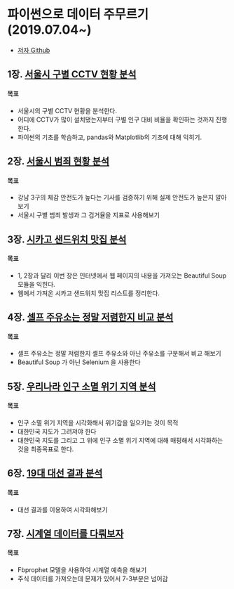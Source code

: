 # 파이썬으로 데이터 주무르기 (2019.07.04~)
* [저자 Github](https://github.com/PinkWink/DataScience)



## 1장. [서울시 구별 CCTV 현황 분석](https://nbviewer.jupyter.org/github/GiSeok-Hong/Python/blob/master/DataScience/source_code/01-1.%20%EC%84%9C%EC%9A%B8%EC%8B%9C%20%EA%B5%AC%EB%B3%84%20CCTV%20%ED%98%84%ED%99%A9%20%EB%B6%84%EC%84%9D.ipynb)

#### 목표
* 서울시의 구별 CCTV 현황을 분석한다.
* 어디에 CCTV가 많이 설치됐는지부터 구별 인구 대비 비율을 확인하는 것까지 진행한다.
* 파이썬의 기초를 학습하고, pandas와 Matplotlib의 기초에 대해 익히기.



## 2장. [서울시 범죄 현황 분석](https://nbviewer.jupyter.org/github/GiSeok-Hong/Python/blob/master/DataScience/source_code/02-1.%20%EC%84%9C%EC%9A%B8%EC%8B%9C%20%EB%B2%94%EC%A3%84%20%ED%98%84%ED%99%A9%20%EB%B6%84%EC%84%9D.ipynb)

#### 목표
* 강남 3구의 체감 안전도가 높다는 기사를 검증하기 위해 실제 안전도가 높은지 알아보기
* 서울시 구별 범죄 발생과 그 검거율을 지표로 사용해보기



## 3장. [시카고 샌드위치 맛집 분석](https://nbviewer.jupyter.org/github/GiSeok-Hong/Python/blob/master/DataScience/source_code/03-1.%20%EC%8B%9C%EC%B9%B4%EA%B3%A0%20%EC%83%8C%EB%93%9C%EC%9C%84%EC%B9%98%20%EB%A7%9B%EC%A7%91%20%EB%B6%84%EC%84%9D.ipynb)

#### 목표
* 1, 2장과 달리 이번 장은 인터넷에서 웹 페이지의 내용을 가져오는 Beautiful Soup 모듈을 익힌다.
* 웹에서 가져온 시카고 샌드위치 맛집 리스트를 정리한다.



## 4장. [셀프 주유소는 정말 저렴한지 비교 분석](https://nbviewer.jupyter.org/github/GiSeok-Hong/Python/blob/master/DataScience/source_code/04-1.%20%EC%85%80%ED%94%84%20%EC%A3%BC%EC%9C%A0%EC%86%8C%EB%8A%94%20%EC%A0%95%EB%A7%90%20%EC%A0%80%EB%A0%B4%ED%95%9C%EC%A7%80%20%EB%B9%84%EA%B5%90%20%EB%B6%84%EC%84%9D.ipynb)

#### 목표
* 셀프 주유소는 정말 저렴한지 셀프 주유소와 아닌 주유소를 구분해서 비교 해보기
* Beautiful Soup 가 아닌 Selenium 을 사용한다



## 5장. [우리나라 인구 소멸 위기 지역 분석](https://nbviewer.jupyter.org/github/GiSeok-Hong/Python/blob/master/DataScience/source_code/05-1.%20%EC%9A%B0%EB%A6%AC%EB%82%98%EB%9D%BC%20%EC%9D%B8%EA%B5%AC%20%EC%86%8C%EB%A9%B8%20%EC%9C%84%EA%B8%B0%20%EC%A7%80%EC%97%AD%20%EB%B6%84%EC%84%9D.ipynb)

#### 목표
* 인구 소멸 위기 지역을 시각화해서 위기감을 일으키는 것이 목적
* 대한민국 지도가 그려져야 한다
* 대한민국 지도를 그리고 그 위에 인구 소멸 위기 지역에 대해 매핑해서 시각화하는 것을 최종목표로 한다.



## 6장. [19대 대선 결과 분석](https://nbviewer.jupyter.org/github/GiSeok-Hong/Python/blob/master/DataScience/source_code/06-1.%2019%EB%8C%80%20%EB%8C%80%EC%84%A0%20%EA%B2%B0%EA%B3%BC%20%EB%B6%84%EC%84%9D.ipynb)

#### 목표
* 대선 결과를 이용하여 시각화해보기



## 7장. [시계열 데이터를 다뤄보자]()

#### 목표

* Fbprophet 모델을 사용하여 시계열 예측을 해보기
* 주식 데이터를 가져오는데 문제가 있어서 7-3부분은 넘어감
